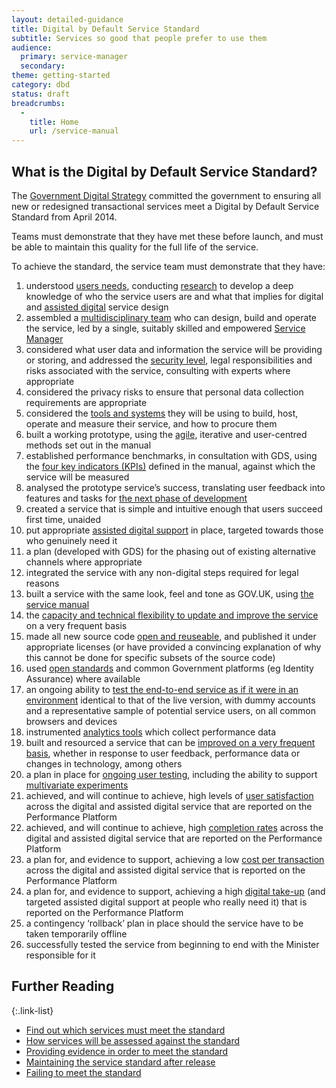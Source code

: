 ```yaml
---
layout: detailed-guidance
title: Digital by Default Service Standard
subtitle: Services so good that people prefer to use them
audience:
  primary: service-manager
  secondary: 
theme: getting-started
category: dbd
status: draft
breadcrumbs:
  -
    title: Home
    url: /service-manual
---
```


## What is the Digital by Default Service Standard?
The [Government Digital Strategy](http://publications.cabinetoffice.gov.uk/digital/strategy/) committed the government to ensuring all new or redesigned transactional services meet a Digital by Default Service Standard from April 2014.

Teams must demonstrate that they have met these before launch, and must be able to maintain this quality for the full life of the service.

To achieve the standard, the service team must demonstrate that they have:

1. understood [users needs](/service-manual/users/user-needs.html), conducting [research](/service-manual/users.html) to develop a deep knowledge of who the service users are and what that implies for digital and [assisted digital](/service-manual/assisted-digital.html) service design
2. assembled a [multidisciplinary team](/service-manual/the-team.html) who can design, build and operate the service, led by a single, suitably skilled and empowered [Service Manager](/service-manual/the-team/service-manager.html)
3. considered what user data and information the service will be providing or storing, and addressed the [security level](/service-manual/making-software/information-security.html), legal responsibilities and risks associated with the service, consulting with experts where appropriate
4. considered the privacy risks to ensure that personal data collection requirements are appropriate
5. considered the [tools and systems](/service-manual/making-software.html) they will be using to build, host, operate and measure their service, and how to procure them
6. built a working prototype, using the [agile](/service-manual/agile.html), iterative and user-centred methods set out in the manual
7. established performance benchmarks, in consultation with GDS, using the [four key indicators (KPIs)](/service-manual/measurement.html) defined in the manual, against which the service will be measured
8. analysed the prototype service’s success, translating user feedback into features and tasks for [the next phase of development](/service-manual/agile/continuous-delivery.html)
9. created a service that is simple and intuitive enough that users succeed first time, unaided
10. put appropriate [assisted digital support](/service-manual/assisted-digital.html) in place, targeted towards those who genuinely need it
11. a plan (developed with GDS) for the phasing out of existing alternative channels where appropriate
12. integrated the service with any non-digital steps required for legal reasons
13. built a service with the same look, feel and tone as GOV.UK, using [the service manual](/service-manual/design-and-content.html)
14. the [capacity and technical flexibility to update and improve the service](/service-manual/making-software/release-strategies.html) on a very frequent basis
15. made all new source code [open and reuseable](/service-manual/making-software/open-source.html), and published it under appropriate licenses (or have provided a convincing explanation of why this cannot be done for specific subsets of the source code)
16. used [open standards](/service-manual/making-software/open-standards-and-licensing.html) and common Government platforms (eg Identity Assurance) where available
17. an ongoing ability to [test the end-to-end service as if it were in an environment](/service-manual/making-software/testing-in-agile.html) identical to that of the live version, with dummy accounts and a representative sample of potential service users, on all common browsers and devices
18. instrumented [analytics tools](/service-manual/making-software/analytics-tools.html) which collect performance data
19. built and resourced a service that can be [improved on a very frequent basis](/service-manual/making-software/release-strategies.html), whether in response to user feedback, performance data or changes in technology, among others
20. a plan in place for [ongoing user testing](/service-manual/users.html), including the ability to support [multivariate experiments](/service-manual/users/user-research/multivariatetesting.html)
21. achieved, and will continue to achieve, high levels of [user satisfaction](/service-manual/measurement/usersatisfaction.html) across the digital and assisted digital service that are reported on the Performance Platform
22. achieved, and will continue to achieve, high [completion rates](/service-manual/measurement/completionrate.html) across the digital and assisted digital service that are reported on the Performance Platform
23. a plan for, and evidence to support, achieving a low [cost per transaction](/service-manual/measurement/costpertransaction.html) across the digital and assisted digital service that is reported on the Performance Platform
24. a plan for, and evidence to support, achieving a high [digital take-up](/service-manual/measurement/digital-takeup.html) (and targeted assisted digital support at people who really need it) that is reported on the Performance Platform
25. a contingency ‘rollback’ plan in place should the service have to be taken temporarily offline
26. successfully tested the service from beginning to end with the Minister responsible for it

## Further Reading

{:.link-list}
- [Find out which services must meet the standard](/service-manual/digital-by-default/scope-of-the-standard.html)
- [How services will be assessed against the standard](/service-manual/digital-by-default/assessments-against-the-standard.html)
- [Providing evidence in order to meet the standard](/service-manual/digital-by-default/providing-evidence.html)
- [Maintaining the service standard after release](/service-manual/digital-by-default/maintaining-the-standard.html)
- [Failing to meet the standard](/service-manual/digital-by-default/failure-to-meet-the-standard.html)